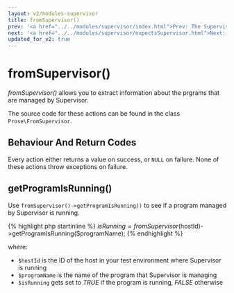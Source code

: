 ```yaml
---
layout: v2/modules-supervisor
title: fromSupervisor()
prev: '<a href="../../modules/supervisor/index.html">Prev: The Supervisor Module</a>'
next: '<a href="../../modules/supervisor/expectsSupervisor.html">Next: expectsSupervisor()</a>'
updated_for_v2: true
---
```


# fromSupervisor()

_fromSupervisor()_ allows you to extract information about the prgrams that are managed by Supervisor.

The source code for these actions can be found in the class `Prose\FromSupervisor`.

## Behaviour And Return Codes

Every action either returns a value on success, or `NULL` on failure. None of these actions throw exceptions on failure.

## getProgramIsRunning()

Use `fromSupervisor()->getProgramIsRunning()` to see if a program managed by Supervisor is running.

{% highlight php startinline %}
$isRunning = fromSupervisor($hostId)->getProgramIsRunning($programName);
{% endhighlight %}

where:

* `$hostId` is the ID of the host in your test environment where Supervisor is running
* `$programName` is the name of the program that Supervisor is managing
* `$isRunning` gets set to _TRUE_ if the program is running, _FALSE_ otherwise